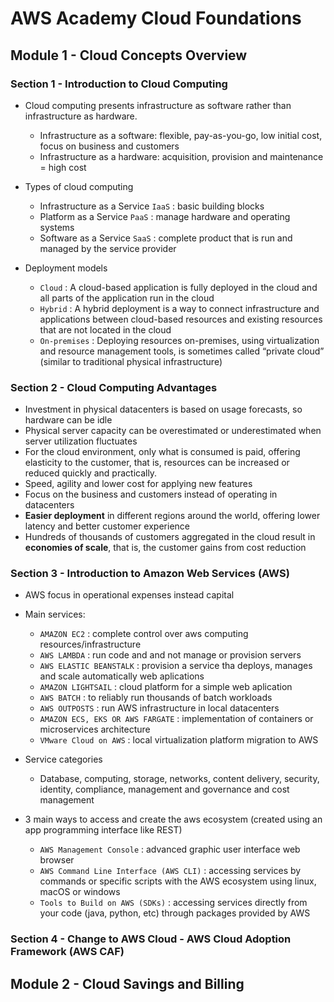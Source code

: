 # AWS Academy Cloud Foundations

## Module 1 - Cloud Concepts Overview

### Section 1 - Introduction to Cloud Computing

* Cloud computing presents infrastructure as software rather than infrastructure as hardware.
  * Infrastructure as a software: flexible, pay-as-you-go, low initial cost, focus on business and customers
  * Infrastructure as a hardware: acquisition, provision and maintenance = high cost

* Types of cloud computing
  * Infrastructure as a Service `IaaS` : basic building blocks
  * Platform as a Service `PaaS` : manage hardware and operating systems
  * Software as a Service `SaaS` : complete product that is run and managed by the service provider

* Deployment models
  * `Cloud` : A cloud-based application is fully deployed in the cloud and all parts of the application run in the cloud
  * `Hybrid` : A hybrid deployment is a way to connect infrastructure and applications between cloud-based resources and existing resources that are not located in the cloud
  * `On-premises` : Deploying resources on-premises, using virtualization and resource management tools, is sometimes called “private cloud” (similar to traditional physical infrastructure)

### Section 2 - Cloud Computing Advantages

* Investment in physical datacenters is based on usage forecasts, so hardware can be idle
* Physical server capacity can be overestimated or underestimated when server utilization fluctuates
* For the cloud environment, only what is consumed is paid, offering elasticity to the customer, that is, resources can be increased or reduced quickly and practically.
* Speed, agility and lower cost for applying new features
* Focus on the business and customers instead of operating in datacenters
* **Easier deployment** in different regions around the world, offering lower latency and better customer experience
* Hundreds of thousands of customers aggregated in the cloud result in **economies of scale**, that is, the customer gains from cost reduction

### Section 3 - Introduction to Amazon Web Services (AWS)

* AWS focus in operational expenses instead capital
* Main services:
  * ``AMAZON EC2`` : complete control over aws computing resources/infrastructure
  * ``AWS LAMBDA`` : run code and and not manage or provision servers
  * ``AWS ELASTIC BEANSTALK`` : provision a service tha deploys, manages and scale automatically web aplications
  * ``AMAZON LIGHTSAIL`` : cloud platform for a simple web aplication
  * ``AWS BATCH`` : to reliably run thousands of batch workloads
  * ``AWS OUTPOSTS`` : run AWS infrastructure in local datacenters
  * ``AMAZON ECS, EKS OR AWS FARGATE`` : implementation of containers or microservices architecture
  * ``VMware Cloud on AWS`` : local virtualization platform migration to AWS
* Service categories
  * Database, computing, storage, networks, content delivery, security, identity, compliance, management and governance and cost management

* 3 main ways to access and create the aws ecosystem (created using an app programming interface like REST)
  * ``AWS Management Console`` : advanced graphic user interface web browser
  * ``AWS Command Line Interface (AWS CLI)`` : accessing services by commands or specific scripts with the AWS ecosystem using linux, macOS or windows
  * ``Tools to Build on AWS (SDKs)`` : accessing services directly from your code (java, python, etc) through packages provided by AWS

### Section 4 - Change to AWS Cloud - AWS Cloud Adoption Framework (AWS CAF)

## Module 2 - Cloud Savings and Billing
